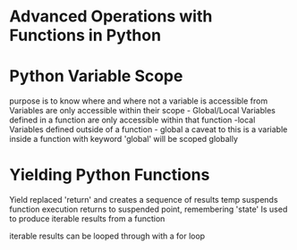 # Advanced Operations with Functions in Python

# Python Variable Scope
purpose is to know where and where not a variable is accessible from
Variables are only accessible within their scope - Global/Local
Variables defined in a function are only accessible within that function -local
Variables defined outside of a function - global
a caveat to this is a variable inside a function with keyword 'global' will be scoped globally

# Yielding Python Functions

Yield replaced 'return' and creates a sequence of results
temp suspends function execution
returns to suspended point, remembering 'state'
Is used to produce iterable results from a function

iterable results can be looped through with a for loop
